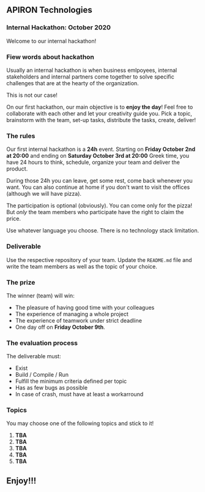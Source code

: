 ## APIRON Technologies

### Internal Hackathon: October 2020

Welcome to our internal hackathon!

### Fiew words about hackathon

Usually an internal hackathon is when business emlpoyees, internal stakeholders and internal partners come together to solve specific challenges that are at the hearty of the organization.

This is not our case!

On our first hackathon, our main objective is to **enjoy the day**! 
Feel free to collaborate with each other and let your creativity guide you.
Pick a topic, brainstorm with the team, set-up tasks, distribute the tasks, create, deliver!

### The rules

Our first internal hackathon is a **24h** event. Starting on **Friday October 2nd at 20:00** and ending on **Saturday October 3rd at 20:00** Greek time, you have 24 hours to think, schedule, organize your team and deliver the product.

During those 24h you can leave, get some rest, come back whenever you want. You can also continue at home if you don't want to visit the offices (although we will have pizza).

The participation is optional (obviously). You can come only for the pizza! But *only* the team members who participate have the right to claim the price.

Use whatever language you choose. There is no technology stack limitation.

### Deliverable

Use the respective repository of your team. Update the `README.md` file and write the team members as well as the topic of your choice.

### The prize

The winner (team) will win:

* The pleasure of having good time with your colleagues
* The experience of managing a whole project
* The experience of teamwork under strict deadline
* One day off on **Friday October 9th**.

### The evaluation process

The deliverable must:

* Exist
* Build / Compile / Run
* Fulfill the minimum criteria defined per topic
* Has as few bugs as possible
* In case of crash, must have at least a workarround

### Topics

You may choose one of the following topics and stick to it! 

1. **TBA**
2. **TBA**
3. **TBA**
4. **TBA**
5. **TBA**


## Enjoy!!!

